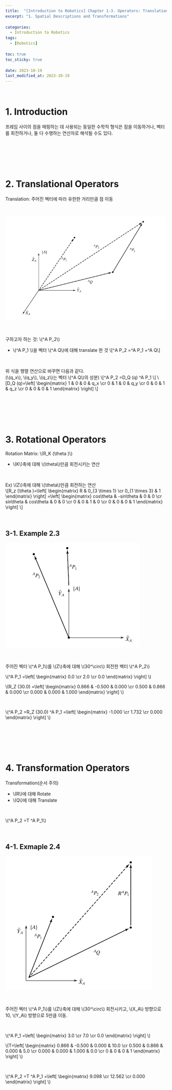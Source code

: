 ```yaml
---
title:  "[Introduction to Robotics] Chapter 1-3. Operators: Translations, Rotations, and Transformations"
excerpt: "1. Spatial Descriptions and Transformations"

categories:
  - Introduction to Robotics
tags:
  - [Robotics]

toc: true
toc_sticky: true
 
date: 2023-10-19
last_modified_at: 2023-10-19
---
```


&nbsp;

# 1. Introduction
프레임 사이의 점을 매핑하는 데 사용되는 동일한 수학적 형식은 점을 이동하거나, 벡터를 회전하거나, 둘 다 수행하는 연산자로 해석될 수도 있다.

&nbsp;

&nbsp;

&nbsp;

# 2. Translational Operators
Translation: 주어진 벡터에 따라 유한한 거리만큼 점 이동

&nbsp;

![image](/assets/images/IR_Figure2.9.png)

&nbsp;

구하고자 하는 것: \\(^A P_2\\)
- \\(^A P_1 \\)을 벡터 \\(^A Q\\)에 대해 translate 한 것
\\[^A P_2 =^A P_1 +^A Q\\]

&nbsp;

위 식을 행렬 연산으로 바꾸면 다음과 같다.\
(\\(q_x\\), \\(q_y\\), \\(q_z\\)는 벡터 \\(^A Q\\)의 성분)
\\[^A P_2 =D_Q (q) ^A P_1 \\]
\\[D_Q (q)=\left[ \begin{matrix} 1 & 0 & 0 & q_x \cr 0 & 1 & 0 & q_y \cr 0 & 0 & 1 & q_z \cr 0 & 0 & 0 & 1 \end{matrix} \right] \\]

&nbsp;

&nbsp;

&nbsp;

# 3. Rotational Operators
Rotation Matrix: \\(R_K (\theta )\\)
- \\(K\\)축에 대해 \\(\theta\\)만큼 회전시키는 연산

&nbsp;

Ex) \\(Z\\)축에 대해 \\(\theta\\)만큼 회전하는 연산\
\\[R_z (\theta )=\left[ \begin{matrix} R & 0_{3 \times 1} \cr 0_{1 \times 3} & 1 \end{matrix} \right] =\left[ \begin{matrix} cos\theta & -sin\theta & 0 & 0 \cr sin\theta & cos\theta & 0 & 0 \cr 0 & 0 & 1 & 0 \cr 0 & 0 & 0 & 1 \end{matrix} \right] \\]

&nbsp;

## 3-1. Example 2.3
![image](/assets/images/IR_Figure2.10.png)

&nbsp;

주어진 벡터 \\(^A P_1\\)를 \\(Z\\)축에 대해 \\(30^\circ\\) 회전한 벡터 \\(^A P_2\\)

\\(^A P_1 =\left[ \begin{matrix} 0.0 \cr 2.0 \cr 0.0 \end{matrix} \right] \\)

\\(R_Z (30.0) =\left[ \begin{matrix} 0.866 & -0.500 & 0.000 \cr 0.500 & 0.866 & 0.000 \cr 0.000 & 0.000 & 1.000 \end{matrix} \right] \\)

&nbsp;

\\(^A P_2 =R_Z (30.0) ^A P_1 =\left[ \begin{matrix} -1.000 \cr 1.732 \cr 0.000 \end{matrix} \right] \\)

&nbsp;

&nbsp;

&nbsp;

# 4. Transformation Operators
Transformation(순서 주의)
- \\(R\\)에 대해 Rotate
- \\(Q\\)에 대해 Translate

&nbsp;

\\(^A P_2 =T ^A P_1\\)

&nbsp;

## 4-1. Exmaple 2.4
![image](/assets/images/IR_Figure2.11.png)

&nbsp;

주어진 벡터 \\(^A P_1\\)를 \\(Z\\)축에 대해 \\(30^\circ\\) 회전시키고, \\(X_A\\) 방향으로 10, \\(Y_A\\) 방향으로 5만큼 이동.

&nbsp;

\\(^A P_1 =\left[ \begin{matrix} 3.0 \cr 7.0 \cr 0.0 \end{matrix} \right] \\)

\\(T=\left[ \begin{matrix} 0.866 & -0.500 & 0.000 & 10.0 \cr 0.500 & 0.866 & 0.000 & 5.0 \cr 0.000 & 0.000 & 1.000 & 0.0 \cr 0 & 0 & 0 & 1 \end{matrix} \right] \\)

&nbsp;

\\(^A P_2 =T ^A P_1 =\left[ \begin{matrix} 9.098 \cr 12.562 \cr 0.000 \end{matrix} \right] \\)
